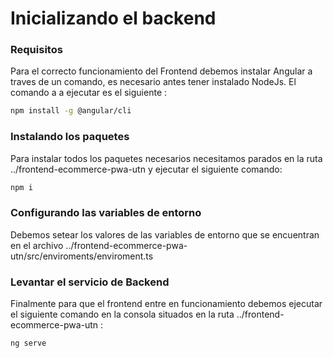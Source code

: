 # Inicializando el backend

### Requisitos
Para el correcto funcionamiento del Frontend debemos instalar Angular a traves de un comando, es necesario antes tener instalado NodeJs.
El comando a a ejecutar es el siguiente :
```sh
npm install -g @angular/cli
```
### Instalando los paquetes
Para instalar todos los paquetes necesarios necesitamos parados en la ruta ../frontend-ecommerce-pwa-utn y ejecutar el siguiente comando:

```sh
npm i 
```

### Configurando las variables de entorno

Debemos setear los valores de las variables de entorno que se encuentran en el archivo ../frontend-ecommerce-pwa-utn/src/enviroments/enviroment.ts

### Levantar el servicio de Backend

Finalmente para que el frontend entre en funcionamiento debemos ejecutar el siguiente comando en la consola situados en la ruta ../frontend-ecommerce-pwa-utn :

```sh
ng serve
```